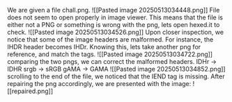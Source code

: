We are given a file chall.png.
![[Pasted image 20250513034448.png]]
File does not seem to open properly in image viewer. This means that the file is either not a PNG or something is wrong with the png, lets open hexed.it to check.
![[Pasted image 20250513034526.png]]
Upon closer inspection, we notice that some of the image headers are malformed. 
For instance, the IHDR header becomes IHDr. 
Knowing this, lets take another png for reference, and match the tags.
![[Pasted image 20250513034722.png]]
comparing the two pngs, we can correct the malformed headers.
IDHr -> IDHR
srgb -> sRGB
gAMA -> GAMA
![[Pasted image 20250513034852.png]]
scrolling to the end of the file, we noticed that the IEND tag is missing.
After repairing the png accordingly, we are presented with the image:
![[repaired.png]]
